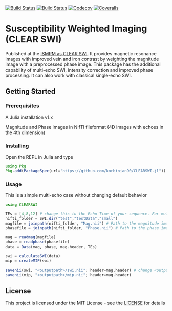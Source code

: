 [![Build Status](https://travis-ci.com/korbinian90/CLEARSWI.jl.svg?branch=master)](https://travis-ci.com/korbinian90/CLEARSWI.jl)
[![Build Status](https://ci.appveyor.com/api/projects/status/github/korbinian90/CLEARSWI.jl?svg=true)](https://ci.appveyor.com/project/korbinian90/CLEARSWI-jl)
[![Codecov](https://codecov.io/gh/korbinian90/CLEARSWI.jl/branch/master/graph/badge.svg)](https://codecov.io/gh/korbinian90/CLEARSWI.jl)
[![Coveralls](https://coveralls.io/repos/github/korbinian90/CLEARSWI.jl/badge.svg?branch=master)](https://coveralls.io/github/korbinian90/CLEARSWI.jl?branch=master)

# Susceptibility Weighted Imaging (CLEAR SWI)
Published at the [ISMRM as CLEAR SWI](https://index.mirasmart.com/ISMRM2020/PDFfiles/3201.html). It provides magnetic resonance images with improved vein and iron contrast by weighting the magnitude image with a preprocessed phase image. This package has the additional capability of multi-echo SWI, intensity correction and improved phase processing. It can also work with classical single-echo SWI.

## Getting Started

### Prerequisites
A Julia installation v1.x

Magnitude and Phase images in NIfTI fileformat (4D images with echoes in the 4th dimension)

### Installing
Open the REPL in Julia and type

```julia
using Pkg
Pkg.add(PackageSpec(url="https://github.com/korbinian90/CLEARSWI.jl"))
```

### Usage
This is a simple multi-echo case without changing default behavior
```julia
using CLEARSWI

TEs = [4,8,12] # change this to the Echo Time of your sequence. For multi-echoes, set a list of TE values, else set a list with a single TE value.
nifti_folder = SWI.dir("test","testData","small")
magfile = joinpath(nifti_folder, "Mag.nii") # Path to the magnitude image in nifti format, must be .nii or .hdr
phasefile = joinpath(nifti_folder, "Phase.nii") # Path to the phase image

mag = readmag(magfile)
phase = readphase(phasefile)
data = Data(mag, phase, mag.header, TEs)

swi = calculateSWI(data)
mip = createMIP(swi)

savenii(swi, "<outputpath>/swi.nii"; header=mag.header) # change <outputpath> with the path where you want to save the reconstructed SWI
savenii(mip, "<outputpath>/mip.nii"; header=mag.header)
```

## License
This project is licensed under the MIT License - see the [LICENSE](https://github.com/korbinian90/CLEARSWI.jl/blob/development/LICENSE) for details
